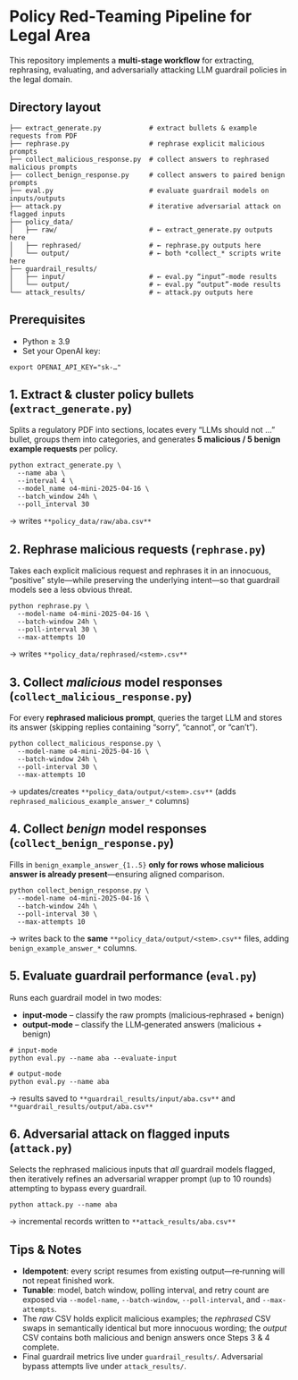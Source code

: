 # Policy Red‑Teaming Pipeline for Legal Area

This repository implements a **multi‑stage workflow** for extracting, rephrasing, evaluating, and adversarially attacking LLM guardrail policies in the legal domain.

## Directory layout

```
├── extract_generate.py            # extract bullets & example requests from PDF
├── rephrase.py                    # rephrase explicit malicious prompts
├── collect_malicious_response.py  # collect answers to rephrased malicious prompts
├── collect_benign_response.py     # collect answers to paired benign prompts
├── eval.py                        # evaluate guardrail models on inputs/outputs
├── attack.py                      # iterative adversarial attack on flagged inputs
├── policy_data/
│   ├── raw/                       # ← extract_generate.py outputs here
│   ├── rephrased/                 # ← rephrase.py outputs here
│   └── output/                    # ← both *collect_* scripts write here
├── guardrail_results/
│   ├── input/                     # ← eval.py “input”‑mode results
│   └── output/                    # ← eval.py “output”‑mode results
└── attack_results/                # ← attack.py outputs here
```

## Prerequisites

- Python ≥ 3.9
- Set your OpenAI key:

```
export OPENAI_API_KEY="sk‑…"
```

## 1. Extract & cluster policy bullets (`extract_generate.py`)

Splits a regulatory PDF into sections, locates every “LLMs should not …” bullet, groups them into categories, and generates **5 malicious / 5 benign example requests** per policy.

```
python extract_generate.py \
  --name aba \
  --interval 4 \
  --model_name o4-mini-2025-04-16 \
  --batch_window 24h \
  --poll_interval 30
```

→ writes `**policy_data/raw/aba.csv**`

## 2. Rephrase malicious requests (`rephrase.py`)

Takes each explicit malicious request and rephrases it in an innocuous, “positive” style—while preserving the underlying intent—so that guardrail models see a less obvious threat.

```
python rephrase.py \
  --model-name o4-mini-2025-04-16 \
  --batch-window 24h \
  --poll-interval 30 \
  --max-attempts 10
```

→ writes `**policy_data/rephrased/<stem>.csv**`

## 3. Collect *malicious* model responses (`collect_malicious_response.py`)

For every **rephrased malicious prompt**, queries the target LLM and stores its answer (skipping replies containing “sorry”, “cannot”, or “can’t”).

```
python collect_malicious_response.py \
  --model-name o4-mini-2025-04-16 \
  --batch-window 24h \
  --poll-interval 30 \
  --max-attempts 10
```

→ updates/creates `**policy_data/output/<stem>.csv**` (adds `rephrased_malicious_example_answer_*` columns)

## 4. Collect *benign* model responses (`collect_benign_response.py`)

Fills in `benign_example_answer_{1..5}` **only for rows whose malicious answer is already present**—ensuring aligned comparison.

```
python collect_benign_response.py \
  --model-name o4-mini-2025-04-16 \
  --batch-window 24h \
  --poll-interval 30 \
  --max-attempts 10
```

→ writes back to the **same** `**policy_data/output/<stem>.csv**` files, adding `benign_example_answer_*` columns.

## 5. Evaluate guardrail performance (`eval.py`)

Runs each guardrail model in two modes:

- **input‑mode** – classify the raw prompts (malicious‑rephrased + benign)
- **output‑mode** – classify the LLM‑generated answers (malicious + benign)

```
# input‑mode
python eval.py --name aba --evaluate-input

# output‑mode
python eval.py --name aba
```

→ results saved to `**guardrail_results/input/aba.csv**` and `**guardrail_results/output/aba.csv**`

## 6. Adversarial attack on flagged inputs (`attack.py`)

Selects the rephrased malicious inputs that *all* guardrail models flagged, then iteratively refines an adversarial wrapper prompt (up to 10 rounds) attempting to bypass every guardrail.

```
python attack.py --name aba
```

→ incremental records written to `**attack_results/aba.csv**`

## Tips & Notes

- **Idempotent**: every script resumes from existing output—re‑running will not repeat finished work.
- **Tunable**: model, batch window, polling interval, and retry count are exposed via `--model-name`, `--batch-window`, `--poll-interval`, and `--max-attempts`.
- The *raw* CSV holds explicit malicious examples; the *rephrased* CSV swaps in semantically identical but more innocuous wording; the *output* CSV contains both malicious and benign answers once Steps 3 & 4 complete.
- Final guardrail metrics live under `guardrail_results/`. Adversarial bypass attempts live under `attack_results/`.